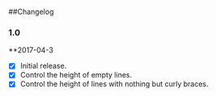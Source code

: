 
##Changelog


### 1.0

**2017-04-3

- [x] Initial release.
- [x] Control the height of empty lines.
- [x] Control the height of lines with nothing but curly braces.